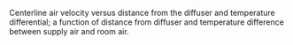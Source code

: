 Centerline air velocity versus distance from the diffuser and temperature differential; a function of distance from diffuser and temperature difference between supply air and room air.